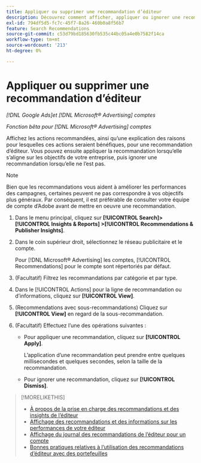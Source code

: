 ```yaml
---
title: Appliquer ou supprimer une recommandation d’éditeur
description: Découvrez comment afficher, appliquer ou ignorer une recommandation d’éditeur.
exl-id: 794df5d5-fc7c-45f7-8a26-460b0a8f56b7
feature: Search Recommendations
source-git-commit: c53d79bd185630fb535c44bc05a4e0b7582f14ca
workflow-type: tm+mt
source-wordcount: '213'
ht-degree: 0%

---
```


# Appliquer ou supprimer une recommandation d’éditeur

*[!DNL Google Ads]et [!DNL Microsoft® Advertising] comptes*

*Fonction bêta pour [!DNL Microsoft® Advertising] comptes*

Affichez les actions recommandées, ainsi qu’une explication des raisons pour lesquelles ces actions seraient bénéfiques, pour une recommandation d’éditeur. Vous pouvez ensuite appliquer la recommandation lorsqu’elle s’aligne sur les objectifs de votre entreprise, puis ignorer une recommandation lorsqu’elle ne l’est pas.

>[!NOTE]
>
>Bien que les recommandations vous aident à améliorer les performances des campagnes, certaines peuvent ne pas correspondre à vos objectifs plus généraux. Par conséquent, il est préférable de consulter votre équipe de compte d’Adobe avant de mettre en oeuvre une recommandation.

1. Dans le menu principal, cliquez sur **[!UICONTROL Search]> [!UICONTROL Insights & Reports] >[!UICONTROL Recommendations & Publisher Insights]**.

1. Dans le coin supérieur droit, sélectionnez le réseau publicitaire et le compte.

   Pour [!DNL Microsoft® Advertising] les comptes, [!UICONTROL Recommendations] pour le compte sont répertoriés par défaut.

1. (Facultatif) Filtrez les recommandations par catégorie et par type.

1. Dans le [!UICONTROL Actions] pour la ligne de recommandation ou d’informations, cliquez sur **[!UICONTROL View]**.

1. (Recommendations avec sous-recommandations) Cliquez sur **[!UICONTROL View]** en regard de la sous-recommandation.

1. (Facultatif) Effectuez l’une des opérations suivantes :

   * Pour appliquer une recommandation, cliquez sur **[!UICONTROL Apply]**.

     L’application d’une recommandation peut prendre entre quelques millisecondes et quelques secondes, selon la taille de la recommandation.

   * Pour ignorer une recommandation, cliquez sur **[!UICONTROL Dismiss]**.

>[!MORELIKETHIS]
>
>* [À propos de la prise en charge des recommandations et des insights de l’éditeur](recommendation-support.md)
>* [Affichage des recommandations et des informations sur les performances de votre éditeur](recommendation-view.md)
>* [Affichage du journal des recommandations de l’éditeur pour un compte](recommendation-view-log.md)
>* [Bonnes pratiques relatives à l’utilisation des recommandations d’éditeur avec des portefeuilles](recommendation-best-practices.md)
